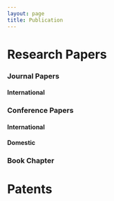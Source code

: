 ```yaml
---
layout: page
title: Publication
---
```





# Research Papers

### Journal Papers

#### International




### Conference Papers

#### International


#### Domestic



### Book Chapter



# Patents


